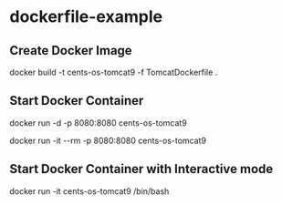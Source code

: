 # dockerfile-example

Create Docker Image
--------------------
docker build -t cents-os-tomcat9 -f TomcatDockerfile .


Start Docker Container
--------------------
docker run -d -p 8080:8080 cents-os-tomcat9

docker run -it --rm -p 8080:8080 cents-os-tomcat9



Start Docker Container with Interactive mode
--------------------
docker run -it cents-os-tomcat9 /bin/bash